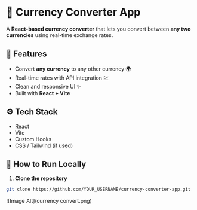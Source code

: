 # 💱 Currency Converter App

A **React-based currency converter** that lets you convert between **any two currencies** using real-time exchange rates.

## 🚀 Features
- Convert **any currency** to any other currency 🌍
- Real-time rates with API integration 💹
- Clean and responsive UI ✨
- Built with **React + Vite**

## ⚙️ Tech Stack
- React
- Vite
- Custom Hooks
- CSS / Tailwind (if used)

## 🧾 How to Run Locally
1. **Clone the repository**
```bash
git clone https://github.com/YOUR_USERNAME/currency-converter-app.git
```

![Image Alt](currency convert.png)



